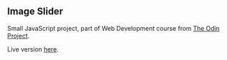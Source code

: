 ## Image Slider

Small JavaScript project, part of Web Development course from [The Odin Project](https://www.theodinproject.com/courses/javascript/lessons/dynamic-user-interface-interactions).

Live version [here](https://atarsa.github.io/image-slider/).